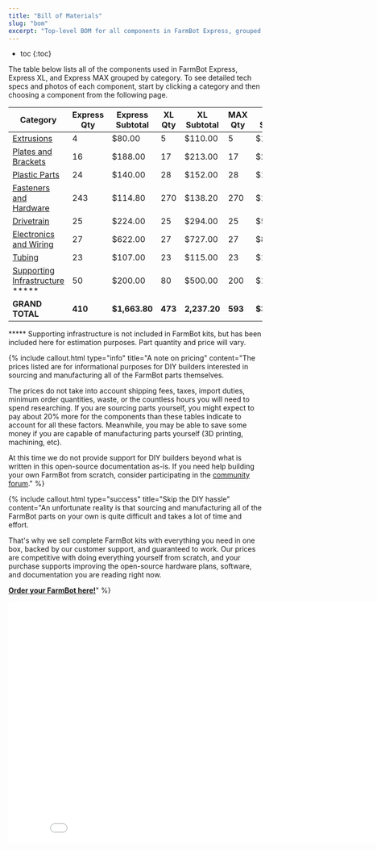 ```yaml
---
title: "Bill of Materials"
slug: "bom"
excerpt: "Top-level BOM for all components in FarmBot Express, grouped by category. Visit [our shop](http://shop.farm.bot) to purchase parts."
---
```


* toc
{:toc}

The table below lists all of the components used in FarmBot Express, Express XL, and Express MAX grouped by category. To see detailed tech specs and photos of each component, start by clicking a category and then choosing a component from the following page.

|Category                      |Express Qty                   |Express Subtotal              |XL Qty                        |XL Subtotal                   |MAX Qty                       |MAX Subtotal                  |
|------------------------------|------------------------------|------------------------------|------------------------------|------------------------------|------------------------------|------------------------------|
|[Extrusions](bom/extrusions.md)  |4                             |$80.00                        |5                             |$110.00                       |5                             |$110.00
|[Plates and Brackets](bom/plates-and-brackets.md)|16                            |$188.00                       |17                            |$213.00                       |17                            |$213.00
|[Plastic Parts](bom/plastic-parts.md)|24                            |$140.00                       |28                            |$152.00                       |28                            |$152.00
|[Fasteners and Hardware](bom/fasteners-and-hardware.md)|243                           |$114.80                       |270                           |$138.20                       |270                           |$138.20
|[Drivetrain](bom/drivetrain.md)  |25                            |$224.00                       |25                            |$294.00                       |25                            |$514.00
|[Electronics and Wiring](bom/electronics-and-wiring.md)|27                            |$622.00                       |27                            |$727.00                       |27                            |$897.00
|[Tubing](bom/tubing.md)          |23                            |$107.00                       |23                            |$115.00                       |23                            |$135.00
|[Supporting Infrastructure](doc:building-a-raised-bed) *****|50                            |$200.00                       |80                            |$500.00                       |200                           |$1200.00
|**GRAND TOTAL**               |**410**                       |**$1,663.80**                 |**473**                       |**2,237.20**                  |**593**                       |**$3,347.20**

***** Supporting infrastructure is not included in FarmBot kits, but has been included here for estimation purposes. Part quantity and price will vary.

{%
include callout.html
type="info"
title="A note on pricing"
content="The prices listed are for informational purposes for DIY builders interested in sourcing and manufacturing all of the FarmBot parts themselves.

The prices do not take into account shipping fees, taxes, import duties, minimum order quantities, waste, or the countless hours you will need to spend researching. If you are sourcing parts yourself, you might expect to pay about 20% more for the components than these tables indicate to account for all these factors. Meanwhile, you may be able to save some money if you are capable of manufacturing parts yourself (3D printing, machining, etc).

At this time we do not provide support for DIY builders beyond what is written in this open-source documentation as-is. If you need help building your own FarmBot from scratch, consider participating in the [community forum](https://forum.farmbot.org)."
%}



{%
include callout.html
type="success"
title="Skip the DIY hassle"
content="An unfortunate reality is that sourcing and manufacturing all of the FarmBot parts on your own is quite difficult and takes a lot of time and effort.

That's why we sell complete FarmBot kits with everything you need in one box, backed by our customer support, and guaranteed to work. Our prices are competitive with doing everything yourself from scratch, and your purchase supports improving the open-source hardware plans, software, and documentation you are reading right now.

**[Order your FarmBot here!](http://buy.farm.bot)**"
%}



<iframe class="embedly-embed" src="//cdn.embedly.com/widgets/media.html?src=https%3A%2F%2Fwww.youtube.com%2Fembed%2F_jw98qozK4s%3Ffeature%3Doembed&url=http%3A%2F%2Fwww.youtube.com%2Fwatch%3Fv%3D_jw98qozK4s&image=https%3A%2F%2Fi.ytimg.com%2Fvi%2F_jw98qozK4s%2Fhqdefault.jpg&key=02466f963b9b4bb8845a05b53d3235d7&type=text%2Fhtml&schema=youtube" width="854" height="480" scrolling="no" frameborder="0" allowfullscreen></iframe>



<style>
.hub-container {
  max-width: 1350px;
}

h1 {
  font-family: Inknut Antiqua;
}
  
a[title="Guides"] {
  color: #f4f4f4!important;
  border-bottom: 5px solid #f4f4f4;
  padding-bottom: 20px!important;
}
  
a[title="Guides"]:hover {
  color: white!important;
  border-bottom-color: white;
}
  
#hub-header li a:hover {
  box-shadow: none!important;
}
</style>

<meta name="theme-color" content="#942401">

